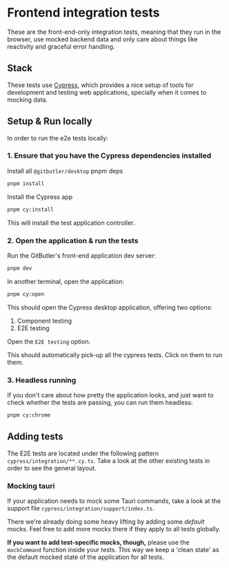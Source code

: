 # Frontend integration tests

These are the front-end-only integration tests, meaning that they run in the browser, use mocked backend data and only care about things like reactivity and graceful error handling.

## Stack

These tests use [Cypress](https://docs.cypress.io/app/get-started/why-cypress), which provides a nice setup of tools for development and testing web applications, specially when it comes to mocking data.

## Setup & Run locally

In order to run the e2e tests locally:

### 1. Ensure that you have the Cypress dependencies installed

Install all `@gitbutler/desktop` pnpm deps

```sh
pnpm install
```

Install the Cypress app

```sh
pnpm cy:install
```

This will install the test application controller.

### 2. Open the application & run the tests

Run the GitButler's front-end application dev server:

```sh
pnpm dev
```

In another terminal, open the application:

```sh
pnpm cy:open
```

This should open the Cypress desktop application, offering two options:

1. Component testing
2. E2E testing

Open the `E2E testing` option.

This should automatically pick-up all the cypress tests. Click on them to run them.

### 3. Headless running

If you don't care about how pretty the application looks, and just want to check whether the tests are passing, you can run them headless:

```sh
pnpm cy:chrome
```

## Adding tests

The E2E tests are located under the following pattern `cypress/integration/**.cy.ts`.
Take a look at the other existing tests in order to see the general layout.

### Mocking tauri

If your application needs to mock some Tauri commands, take a look at the support file `cypress/integration/support/index.ts`.

There we're already doing some heavy lifting by adding some _default_ mocks. Feel free to add more mocks there if they apply to all tests globally.

**If you want to add test-specific mocks, though,** please use the `mockCommand` function inside your tests. This way we keep a 'clean state' as the default mocked state of the application for all tests.
